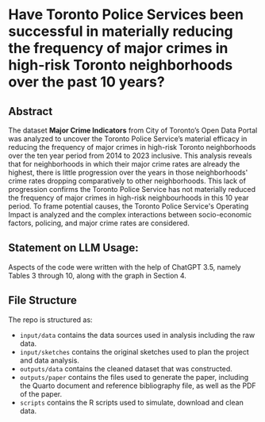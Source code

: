 # Have Toronto Police Services been successful in materially reducing the frequency of major crimes in high-risk Toronto neighborhoods over the past 10 years?

## Abstract
The dataset **Major Crime Indicators** from City of Toronto’s Open Data Portal was analyzed to uncover the Toronto Police Service’s material efficacy in reducing the frequency of major crimes in high-risk Toronto neighborhoods over the ten year period from 2014 to 2023 inclusive. This analysis reveals that for neighborhoods in which their major crime rates are already the highest, there is little progression over the years in those neighborhoods' crime rates dropping comparatively to other neighborhoods. This lack of progression confirms the Toronto Police Service has not materially reduced the frequency of major crimes in high-risk neighbourhoods in this 10 year period. To frame potential causes, the Toronto Police Service's Operating Impact is analyzed and the complex interactions between socio-economic factors, policing, and major crime rates are considered.

## Statement on LLM Usage:
Aspects of the code were written with the help of ChatGPT 3.5, namely Tables 3 through 10, along with the graph in Section 4. 

## File Structure

The repo is structured as:

-   `input/data` contains the data sources used in analysis including the raw data.
-   `input/sketches` contains the original sketches used to plan the project and data analysis.
-   `outputs/data` contains the cleaned dataset that was constructed.
-   `outputs/paper` contains the files used to generate the paper, including the Quarto document and reference bibliography file, as well as the PDF of the paper. 
-   `scripts` contains the R scripts used to simulate, download and clean data.
